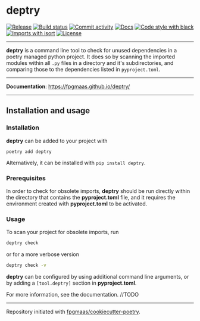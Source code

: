# deptry

[![Release](https://img.shields.io/github/v/release/fpgmaas/deptry)](https://img.shields.io/github/v/release/fpgmaas/deptry)
[![Build status](https://img.shields.io/github/workflow/status/fpgmaas/deptry/merge-to-main)](https://img.shields.io/github/workflow/status/fpgmaas/deptry/merge-to-main)
[![Commit activity](https://img.shields.io/github/commit-activity/m/fpgmaas/deptry)](https://img.shields.io/github/commit-activity/m/fpgmaas/deptry)
[![Docs](https://img.shields.io/badge/docs-gh--pages-blue)](https://fpgmaas.github.io/deptry/)
[![Code style with black](https://img.shields.io/badge/code%20style-black-000000.svg)](https://github.com/psf/black)
[![Imports with isort](https://img.shields.io/badge/%20imports-isort-%231674b1)](https://pycqa.github.io/isort/)
[![License](https://img.shields.io/github/license/fpgmaas/deptry)](https://img.shields.io/github/license/fpgmaas/deptry)

---

__deptry__ is a command line tool to check for unused dependencies in a poetry managed python project. It does so by scanning the imported modules within all `.py` files in 
a directory and it's subdirectories, and comparing those to the dependencies listed in `pyproject.toml`. 

---

**Documentation**: <https://fpgmaas.github.io/deptry/>

---

## Installation and usage

### Installation

__deptry__ can be added to your project with 

```
poetry add deptry
```

Alternatively, it can be installed with `pip install deptry`.

### Prerequisites

In order to check for obsolete imports, __deptry__ should be run directly within the directory that contains the __pyproject.toml__ file, and it requires the environment created with __pyproject.toml__ to be activated.

### Usage

To scan your project for obsolete imports, run

```sh
deptry check
```

or for a more verbose version

```sh
deptry check -v
```

__deptry__ can be configured by using additional command line arguments, or 
by adding a `[tool.deptry]` section in __pyproject.toml__.

For more information, see the documentation. //TODO

---

Repository initiated with [fpgmaas/cookiecutter-poetry](https://github.com/fpgmaas/cookiecutter-poetry).